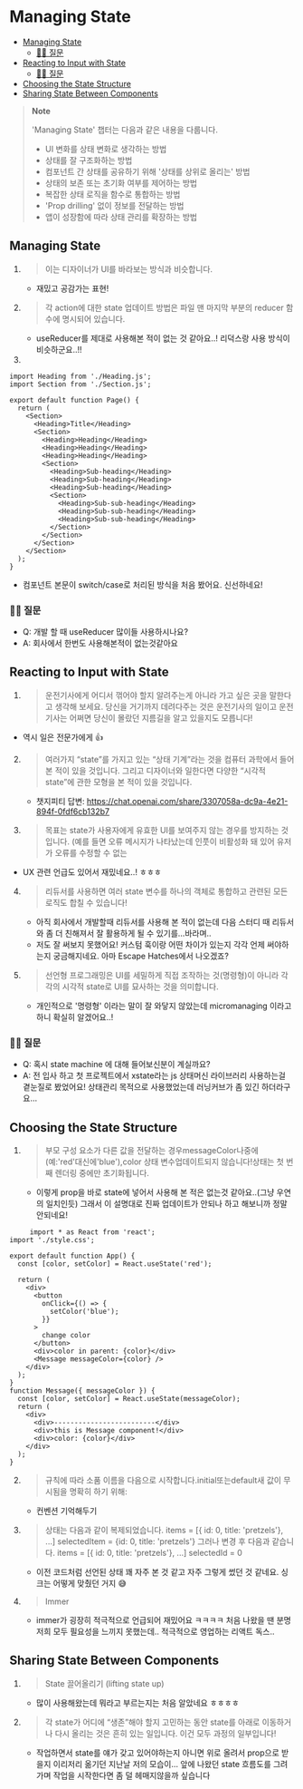 # Managing State

- [Managing State](#managing-state-1)
   - [🤷‍♀️ 질문](#️-질문)
- [Reacting to Input with State](#reacting-to-input-with-state)
  - [🤷‍♀️ 질문](#️-질문)
- [Choosing the State Structure](#choosing-the-state-structure)
- [Sharing State Between Components](#sharing-state-between-components)

> **Note**
>
> 'Managing State' 챕터는 다음과 같은 내용을 다룹니다.
>
> - UI 변화를 상태 변화로 생각하는 방법
> - 상태를 잘 구조화하는 방법
> - 컴포넌트 간 상태를 공유하기 위해 '상태를 상위로 올리는' 방법
> - 상태의 보존 또는 초기화 여부를 제어하는 방법
> - 복잡한 상태 로직을 함수로 통합하는 방법
> - 'Prop drilling' 없이 정보를 전달하는 방법
> - 앱이 성장함에 따라 상태 관리를 확장하는 방법

## Managing State

1. > 이는 디자이너가 UI를 바라보는 방식과 비슷합니다.
   - 재밌고 공감가는 표현!
2. > 각 action에 대한 state 업데이트 방법은 파일 맨 마지막 부분의 reducer 함수에 명시되어 있습니다.
   - useReducer를 제대로 사용해본 적이 없는 것 같아요..! 리덕스랑 사용 방식이 비슷하군요..!!
3. 
```
import Heading from './Heading.js';
import Section from './Section.js';

export default function Page() {
  return (
    <Section>
      <Heading>Title</Heading>
      <Section>
        <Heading>Heading</Heading>
        <Heading>Heading</Heading>
        <Heading>Heading</Heading>
        <Section>
          <Heading>Sub-heading</Heading>
          <Heading>Sub-heading</Heading>
          <Heading>Sub-heading</Heading>
          <Section>
            <Heading>Sub-sub-heading</Heading>
            <Heading>Sub-sub-heading</Heading>
            <Heading>Sub-sub-heading</Heading>
          </Section>
        </Section>
      </Section>
    </Section>
  );
}
```
  - 컴포넌트 본문이 switch/case로 처리된 방식을 처음 봤어요. 신선하네요!

  ### 🤷‍♀️ 질문

- Q: 개발 할 때 useReducer 많이들 사용하시나요?
- A: 회사에서 한번도 사용해본적이 없는것같아요
    
## Reacting to Input with State
1. > 운전기사에게 어디서 꺾어야 할지 알려주는게 아니라 가고 싶은 곳을 말한다고 생각해 보세요. 당신을 거기까지 데려다주는 것은 운전기사의 일이고 운전기사는 어쩌면 당신이 몰랐던 지름길을 알고 있을지도 모릅니다!
  - 역시 일은 전문가에게 👍
2. > 여러가지 “state”를 가지고 있는 “상태 기계”라는 것을 컴퓨터 과학에서 들어본 적이 있을 것입니다. 그리고 디자이너와 일한다면 다양한 “시각적 state”에 관한 모형을 본 적이 있을 것입니다.
    -  챗지피티 답변: https://chat.openai.com/share/3307058a-dc9a-4e21-894f-0fdf6cb132b7
3. > 목표는 state가 사용자에게 유효한 UI를 보여주지 않는 경우를 방지하는 것입니다. (예를 들면 오류 메시지가 나타났는데 인풋이 비활성화 돼 있어 유저가 오류를 수정할 수 없는
  - UX 관련 언급도 있어서 재밌네요..! ㅎㅎㅎ
4. > 리듀서를 사용하면 여러 state 변수를 하나의 객체로 통합하고 관련된 모든 로직도 합칠 수 있습니다!
    - 아직 회사에서 개발할때 리듀서를 사용해 본 적이 없는데 다음 스터디 때 리듀서와 좀 더 친해져서 잘 활용하게 될 수 있기를…바라며..
    - 저도 잘 써보지 못했어요! 커스텀 훅이랑 어떤 차이가 있는지 각각 언제 써야하는지 궁금해지네요. 아마 Escape Hatches에서 나오겠죠?
5. > 선언형 프로그래밍은 UI를 세밀하게 직접 조작하는 것(명령형)이 아니라 각각의 시각적 state로 UI를 묘사하는 것을 의미합니다.
    - 개인적으로 '명령형' 이라는 말이 잘 와닿지 않았는데 micromanaging 이라고 하니 확실히 알겠어요..!

  ### 🤷‍♀️ 질문

- Q: 혹시 state machine 에 대해 들어보신분이 계실까요?
- A: 전 입사 하고 첫 프로젝트에서 xstate라는 js 상태머신 라이브러리 사용하는걸 곁눈질로 봤었어요! 상태관리 목적으로 사용했었는데 러닝커브가 좀 있긴 하더라구요…
## Choosing the State Structure
1. > 부모 구성 요소가 다른 값을 전달하는 경우messageColor나중에(예:'red'대신에'blue'),color 상태 변수업데이트되지 않습니다!상태는 첫 번째 렌더링 중에만 초기화됩니다.
   - 이렇게 prop을 바로 state에 넣어서 사용해 본 적은 없는것 같아요..(그냥 우연의 일치인듯) 그래서 이 설명대로 진짜 업데이트가 안되나 하고 해보니까 정말 안되네요!
```
     import * as React from 'react';
import './style.css';

export default function App() {
  const [color, setColor] = React.useState('red');

  return (
    <div>
      <button
        onClick={() => {
          setColor('blue');
        }}
      >
        change color
      </button>
      <div>color in parent: {color}</div>
      <Message messageColor={color} />
    </div>
  );
}
function Message({ messageColor }) {
  const [color, setColor] = React.useState(messageColor);
  return (
    <div>
      <div>-------------------------</div>
      <div>this is Message component!</div>
      <div>color: {color}</div>
    </div>
  );
}
```
2. > 규칙에 따라 소품 이름을 다음으로 시작합니다.initial또는default새 값이 무시됨을 명확히 하기 위해:
    - 컨벤션 기억해두기
3. > 상태는 다음과 같이 복제되었습니다.
items = [{ id: 0, title: 'pretzels'}, ...]
selectedItem = {id: 0, title: 'pretzels'}
그러나 변경 후 다음과 같습니다.
items = [{ id: 0, title: 'pretzels'}, ...]
selectedId = 0
   - 이전 코드처럼 선언된 상태 꽤 자주 본 것 같고 자주 그렇게 썼던 것 같네요. 싱크는 어떻게 맞췄던 거지 😅
4. >  Immer
   - immer가 굉장히 적극적으로 언급되어 재밌어요 ㅋㅋㅋㅋ 처음 나왔을 땐 분명 저희 모두 필요성을 느끼지 못했는데.. 적극적으로 영업하는 리액트 독스..
## Sharing State Between Components
1. > State 끌어올리기 (lifting state up)
   - 많이 사용해왔는데 뭐라고 부르는지는 처음 알았네요 ㅎㅎㅎㅎ
2. > 각 state가 어디에 “생존”해야 할지 고민하는 동안 state를 아래로 이동하거나 다시 올리는 것은 흔히 있는 일입니다. 이건 모두 과정의 일부입니다!
   - 작업하면서 state를 얘가 갖고 있어야하는지 아니면 위로 올려서 prop으로 받을지 이리저리 옮기던 지난날 저의 모습이… 앞에 나왔던 state 흐름도를 그려가며 작업을 시작한다면 좀 덜 헤매지않을까 싶습니다
